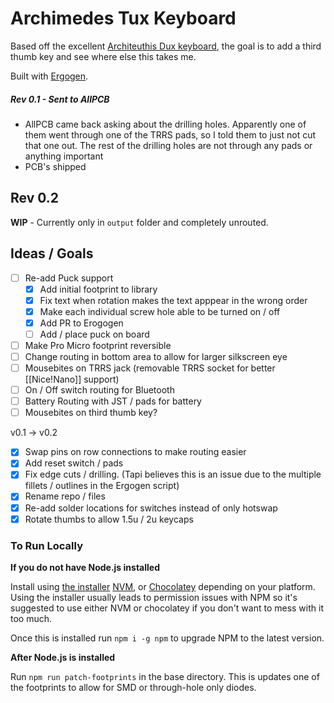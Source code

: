 # Archimedes Tux Keyboard

Based off the excellent [Architeuthis Dux keyboard](https://github.com/tapioki/cephalopoda/tree/main/Architeuthis%20dux), the goal is to add a third thumb key and see where else this takes me.

Built with [Ergogen](https://github.com/mrzealot/ergogen).

##### Rev 0.1 - Sent to AllPCB

* AllPCB came back asking about the drilling holes.  Apparently one of them went through one of the TRRS pads, so I told them to just not cut that one out. The rest of the drilling holes are not through any pads or anything important
* PCB's shipped

## Rev 0.2

**WIP** - Currently only in `output` folder and completely unrouted.

## Ideas / Goals

- [ ] Re-add Puck support
  - [x]  Add initial footprint to library
  - [x]  Fix text when rotation makes the text apppear in the wrong order
  - [x]  Make each individual screw hole able to be turned on / off
  - [x]  Add PR to Erogogen
  - [ ]  Add / place puck on board
- [ ] Make Pro Micro footprint reversible
- [ ] Change routing in bottom area to allow for larger silkscreen eye
- [ ] Mousebites on TRRS jack (removable TRRS socket for better [[Nice!Nano]] support)
- [ ] On / Off switch routing for Bluetooth
- [ ] Battery Routing with JST / pads for battery
- [ ] Mousebites on third thumb key?

v0.1 -> v0.2

- [x] Swap pins on row connections to make routing easier
- [x] Add reset switch / pads
- [x] Fix edge cuts / drilling.  (Tapi believes this is an issue due to the multiple fillets / outlines in the Ergogen script)
- [x] Rename repo / files
- [x] Re-add solder locations for switches instead of only hotswap
- [x] Rotate thumbs to allow 1.5u / 2u keycaps

### To Run Locally

**If you do not have Node.js installed** 

Install using [the installer](https://nodejs.org/en/download/) [NVM,](https://github.com/nvm-sh/nvm) or [Chocolatey](https://community.chocolatey.org/packages/nodejs-lts) depending on your platform.  Using the installer usually leads to permission issues with NPM so it's suggested to use either NVM or chocolatey if you don't want to mess with it too much.

Once this is installed run `npm i -g npm` to upgrade NPM to the latest version.

**After Node.js is installed**

Run `npm run patch-footprints` in the base directory.  This is updates one of the footprints to allow for SMD or through-hole only diodes.


